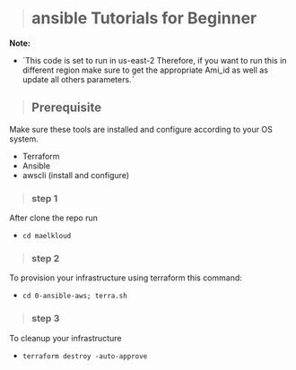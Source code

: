 ># ansible Tutorials for Beginner

**Note:** 
* `This code is set to run in us-east-2
Therefore, if you want to run this in different
region make sure to get the appropriate 
Ami_id as well as update all others parameters.ˋ

>## Prerequisite

Make sure these tools are installed and configure according to your OS system.

* Terraform 
* Ansible 
* awscli (install and configure)

>### step 1

After clone the repo run 

* `cd maelkloud` 

>### step 2
To provision your infrastructure using terraform this command:

* `cd 0-ansible-aws; terra.sh`

>### step 3
To cleanup your infrastructure

* `terraform destroy -auto-approve`
